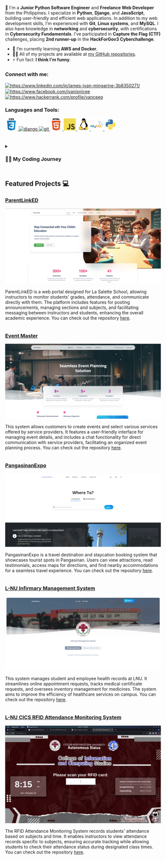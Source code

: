 👋 I'm a **Junior Python Software Engineer** and **Freelance Web Developer** from the Philippines. I specialize in **Python**, **Django**, and **JavaScript**, building user-friendly and efficient web applications. In addition to my web development skills, I'm experienced with **Git**, **Linux systems**, and **MySQL**. I also have knowledge in **networking** and **cybersecurity**, with certifications in **Cybersecurity Fundamentals**. I've participated in **Capture the Flag (CTF)** challenges, placing **2nd runner-up** in the **HackForGov3 Cyberchallenge**.

- 🌱 I’m currently learning **AWS and Docker**.
- 👨‍💻 All of my projects are available at [my GitHub repositories](https://github.com/Vanceeky?tab=repositories).
- ⚡ Fun fact: **I think I'm funny**.


<h3 align="left">Connect with me:</h3>
<p align="left">
<a href="https://linkedin.com/in/james-ivan-mingarine-3b8350271/" target="blank"><img align="center" src="https://raw.githubusercontent.com/rahuldkjain/github-profile-readme-generator/master/src/images/icons/Social/linked-in-alt.svg" alt="https://www.linkedin.com/in/james-ivan-mingarine-3b8350271/" height="30" width="40" /></a>
<a href="www.facebook.com/ivanisnicee" target="blank"><img align="center" src="https://raw.githubusercontent.com/rahuldkjain/github-profile-readme-generator/master/src/images/icons/Social/facebook.svg" alt="https://www.facebook.com/ivanisnicee" height="30" width="40" /></a>
<a href="https://www.hackerrank.com/profile/vanceeq" target="blank"><img align="center" src="https://raw.githubusercontent.com/rahuldkjain/github-profile-readme-generator/master/src/images/icons/Social/hackerrank.svg" alt="https://www.hackerrank.com/profile/vanceeq" height="30" width="40" /></a>
</p>

<h3 align="left">Languages and Tools:</h3>
<p align="left"> <a href="https://www.w3schools.com/css/" target="_blank" rel="noreferrer"> <img src="https://raw.githubusercontent.com/devicons/devicon/master/icons/css3/css3-original-wordmark.svg" alt="css3" width="40" height="40"/> </a> <a href="https://www.djangoproject.com/" target="_blank" rel="noreferrer"> <img src="https://cdn.worldvectorlogo.com/logos/django.svg" alt="django" width="40" height="40"/> </a> <a href="https://git-scm.com/" target="_blank" rel="noreferrer"> <img src="https://www.vectorlogo.zone/logos/git-scm/git-scm-icon.svg" alt="git" width="40" height="40"/> </a> <a href="https://www.w3.org/html/" target="_blank" rel="noreferrer"> <img src="https://raw.githubusercontent.com/devicons/devicon/master/icons/html5/html5-original-wordmark.svg" alt="html5" width="40" height="40"/> </a> <a href="https://developer.mozilla.org/en-US/docs/Web/JavaScript" target="_blank" rel="noreferrer"> <img src="https://raw.githubusercontent.com/devicons/devicon/master/icons/javascript/javascript-original.svg" alt="javascript" width="40" height="40"/> </a> <a href="https://www.linux.org/" target="_blank" rel="noreferrer"> <img src="https://raw.githubusercontent.com/devicons/devicon/master/icons/linux/linux-original.svg" alt="linux" width="40" height="40"/> </a> <a href="https://www.mysql.com/" target="_blank" rel="noreferrer"> <img src="https://raw.githubusercontent.com/devicons/devicon/master/icons/mysql/mysql-original-wordmark.svg" alt="mysql" width="40" height="40"/> </a> <a href="https://www.python.org" target="_blank" rel="noreferrer"> <img src="https://raw.githubusercontent.com/devicons/devicon/master/icons/python/python-original.svg" alt="python" width="40" height="40"/> </a> </p>

#

<details>
  <summary><h3>👨‍💻 My Coding Journey</h3></summary

  My journey into coding began during my college years, fueled by a passion for problem-solving and technology. I was fascinated by how software could create solutions to real-world issues and improve people's lives.

  I started with learning the fundamentals of Python, which laid the groundwork for my programming skills. As I delved deeper, I discovered Django, a powerful web framework that allowed me to build dynamic web applications efficiently. This sparked my interest in web development, and I quickly became engrossed in creating user-friendly interfaces and seamless user experiences.
  
  Along the way, I expanded my knowledge to include JavaScript and various front-end technologies, which enabled me to enhance my projects further. I explored database management with MySQL, gaining essential skills in data handling and storage. My experience with Git and version control became crucial as I collaborated on projects and contributed to open-source initiatives.
  
  As I honed my skills, I became increasingly aware of the importance of cybersecurity in software development. I pursued certifications in Cybersecurity Fundamentals and participated in Capture the Flag (CTF) challenges, where I achieved 2nd runner-up in the HackForGov3 Cyberchallenge. This experience not only strengthened my technical skills but also ignited a passion for secure coding practices.
  
  I have worked on various projects, both academic and freelance, which allowed me to apply my skills in practical scenarios. My journey has been a mix of challenges and achievements, but each step has taught me valuable lessons about perseverance, creativity, and the importance of continuous learning.
  
  Currently, I am diving into AWS and Docker, looking to expand my expertise in cloud computing and containerization. I am excited about the endless possibilities in tech and eager to contribute to innovative projects that make a difference.
</details>

#

## Featured Projects 💻

### [ParentLinkED](https://github.com/Vanceeky/ParentLinkEd)

![Project 1 Screenshot](https://github.com/Vanceeky/Vanceeky/blob/main/parentlinked.png)

ParentLinkED is a web portal designed for La Salette School, allowing instructors to monitor students' grades, attendance, and communicate directly with them. The platform includes features for posting announcements, managing sections and subjects, and facilitating messaging between instructors and students, enhancing the overall academic experience. You can check out the repository [here](https://github.com/Vanceeky/ParentLinkEd).

#

### [Event Master](project_1_link)

![Project 2 Screenshot](https://github.com/Vanceeky/Vanceeky/blob/main/event_master.png)

This system allows customers to create events and select various services offered by service providers. It features a user-friendly interface for managing event details, and includes a chat functionality for direct communication with service providers, facilitating an organized event planning process. You can check out the repository [here](https://github.com/Vanceeky/Event-Master).

#

### [PangasinanExpo](https://github.com/Vanceeky/PangasinanExpo)

![Project 3 Screenshot](https://github.com/Vanceeky/Vanceeky/blob/main/pangasinanexpo.png)

PangasinanExpo is a travel destination and staycation booking system that showcases tourist spots in Pangasinan. Users can view attractions, read testimonials, access maps for directions, and find nearby accommodations for a seamless travel experience. You can check out the repository [here](https://github.com/Vanceeky/PangasinanExpo).

#

### [L-NU Infirmary Management System](https://github.com/Vanceeky/L-NU-Infirmary-Management-System)

![Project 4 Screenshot](https://github.com/Vanceeky/Vanceeky/blob/main/infirmary.png)

This system manages student and employee health records at LNU. It streamlines online appointment requests, tracks medical certificate requests, and oversees inventory management for medicines. The system aims to improve the efficiency of healthcare services on campus. You can check out the repository [here](https://github.com/Vanceeky/L-NU-Infirmary-Management-System).

#

### [L-NU CICS RFID Attendance Monitoring System](https://github.com/Vanceeky/RFID)

![Project 5 Screenshot](https://github.com/Vanceeky/Vanceeky/blob/main/rfid.png)

The RFID Attendance Monitoring System records students' attendance based on subjects and time. It enables instructors to view attendance records specific to subjects, ensuring accurate tracking while allowing students to check their attendance status during designated class times. You can check out the repository [here](https://github.com/Vanceeky/RFID).

#
